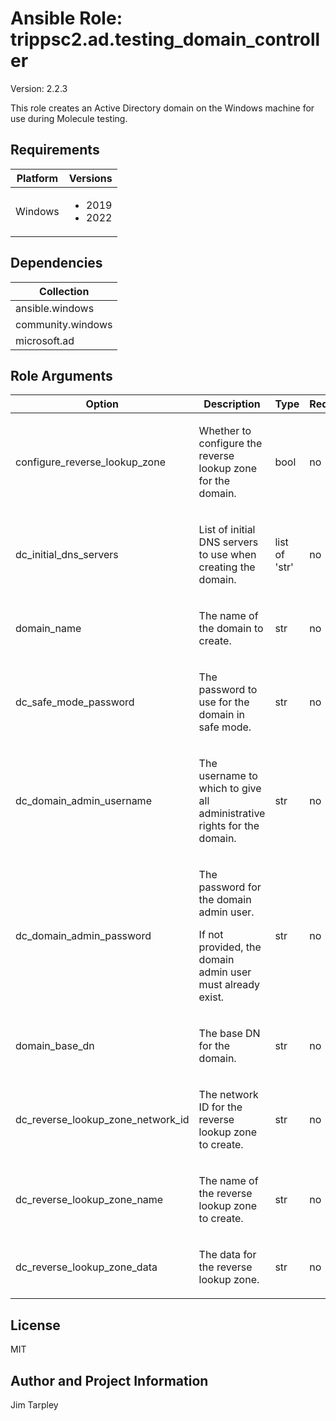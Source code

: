 <!-- BEGIN_ANSIBLE_DOCS -->

# Ansible Role: trippsc2.ad.testing_domain_controller
Version: 2.2.3

This role creates an Active Directory domain on the Windows machine for use during Molecule testing.

## Requirements

| Platform | Versions |
| -------- | -------- |
| Windows | <ul><li>2019</li><li>2022</li></ul> |

## Dependencies

| Collection |
| ---------- |
| ansible.windows |
| community.windows |
| microsoft.ad |

## Role Arguments
|Option|Description|Type|Required|Choices|Default|
|---|---|---|---|---|---|
| configure_reverse_lookup_zone | <p>Whether to configure the reverse lookup zone for the domain.</p> | bool | no |  | true |
| dc_initial_dns_servers | <p>List of initial DNS servers to use when creating the domain.</p> | list of 'str' | no |  | ["8.8.8.8", "1.1.1.1"] |
| domain_name | <p>The name of the domain to create.</p> | str | no |  | test.loc |
| dc_safe_mode_password | <p>The password to use for the domain in safe mode.</p> | str | no |  | SecurePassword123! |
| dc_domain_admin_username | <p>The username to which to give all administrative rights for the domain.</p> | str | no |  | vagrant |
| dc_domain_admin_password | <p>The password for the domain admin user.</p><p>If not provided, the domain admin user must already exist.</p> | str | no |  |  |
| domain_base_dn | <p>The base DN for the domain.</p> | str | no |  | DC=test,DC=loc |
| dc_reverse_lookup_zone_network_id | <p>The network ID for the reverse lookup zone to create.</p> | str | no |  | {{ ansible_host | ansible.utils.ipsubnet(24) }} |
| dc_reverse_lookup_zone_name | <p>The name of the reverse lookup zone to create.</p> | str | no |  | {{ (ansible_host | split('.'))[1] }}.{{ (ansible_host | split('.'))[0] }}.in-addr.arpa |
| dc_reverse_lookup_zone_data | <p>The data for the reverse lookup zone.</p> | str | no |  | {{ (ansible_host | split('.'))[3] }}.{{ (ansible_host | split('.'))[2] }} |


## License
MIT

## Author and Project Information
Jim Tarpley
<!-- END_ANSIBLE_DOCS -->
